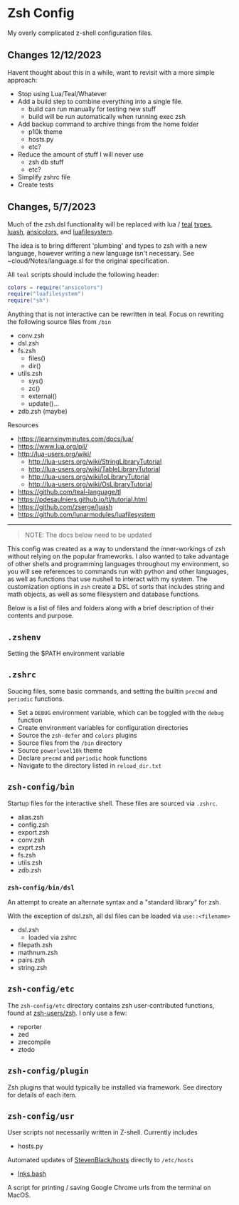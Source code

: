 # Zsh Config

My overly complicated z-shell configuration files.

## Changes 12/12/2023

Havent thought about this in a while, want to revisit with a more simple approach:

- Stop using Lua/Teal/Whatever
- Add a build step to combine everything into a single file.
  - build can run manually for testing new stuff
  - build will be run automatically when running exec zsh
- Add backup command to archive things from the home folder
  - p10k theme
  - hosts.py
  - etc?
- Reduce the amount of stuff I will never use
  - zsh db stuff
  - etc?
- Simplify zshrc file
- Create tests

## Changes, 5/7/2023

Much of the zsh.dsl functionality will be replaced with lua / [teal](https://github.com/teal-language/tl) [types](https://pdesaulniers.github.io/tl/tutorial), [luash](https://github.com/zserge/luash), [ansicolors](https://github.com/kikito/ansicolors.lua), and [luafilesystem](https://github.com/lunarmodules/luafilesystem).

The idea is to bring different 'plumbing' and types to zsh with a new language, however writing a new language isn't necessary. See ~cloud/Notes/language.sl for the original specification.

All `teal` scripts should include the following header:

```lua
colors = require("ansicolors")
require("luafilesystem")
require("sh")
```

Anything that is not interactive can be rewritten in teal. Focus on rewriting the following source files from `/bin`

- conv.zsh
- dsl.zsh
- fs.zsh
  - files()
  - dir()
- utils.zsh
  - sys()
  - zc()
  - external()
  - update()...
- zdb.zsh (maybe)

Resources

- <https://learnxinyminutes.com/docs/lua/>
- <https://www.lua.org/pil/>
- <http://lua-users.org/wiki/>
  - <http://lua-users.org/wiki/StringLibraryTutorial>
  - <http://lua-users.org/wiki/TableLibraryTutorial>
  - <http://lua-users.org/wiki/IoLibraryTutorial>
  - <http://lua-users.org/wiki/OsLibraryTutorial>
- <https://github.com/teal-language/tl>
- <https://pdesaulniers.github.io/tl/tutorial.html>
- <https://github.com/zserge/luash>
- <https://github.com/lunarmodules/luafilesystem>

---

> NOTE: The docs below need to be updated

This config was created as a way to understand the inner-workings of zsh without relying on the popular frameworks. I also wanted to take advantage of other shells and programming languages throughout my environment, so you will see references to commands run with python and other languages, as well as functions that use nushell to interact with my system. The customization options in `zsh` create a DSL of sorts that includes string and math objects, as well as some filesystem and database functions.

Below is a list of files and folders along with a brief description of their contents and purpose.

## `.zshenv`

Setting the $PATH environment variable

## `.zshrc`

Soucing files, some basic commands, and setting the builtin `precmd` and `periodic` functions.

- Set a `DEBUG` environment variable, which can be toggled with the `debug` function
- Create environment variables for configuration directories
- Source the `zsh-defer` and `colors` plugins
- Source files from the `/bin` directory
- Source `powerlevel10k` theme
- Declare `precmd` and `periodic` hook functions
- Navigate to the directory listed in `reload_dir.txt`

## `zsh-config/bin`

Startup files for the interactive shell. These files are sourced via `.zshrc`.

- alias.zsh
- config.zsh
- export.zsh
- conv.zsh
- exprt.zsh
- fs.zsh
- utils.zsh
- zdb.zsh

### `zsh-config/bin/dsl`

An attempt to create an alternate syntax and a "standard library" for zsh.

With the exception of dsl.zsh, all dsl files can be loaded via `use::<filename>`

- dsl.zsh
  - loaded via zshrc
- filepath.zsh
- mathnum.zsh
- pairs.zsh
- string.zsh

## `zsh-config/etc`

The `zsh-config/etc` directory contains zsh user-contributed functions, found at [zsh-users/zsh](https://github.com/zsh-users/zsh). I only use a few:

- reporter
- zed
- zrecompile
- ztodo

## `zsh-config/plugin`

Zsh plugins that would typically be installed via framework. See directory for details of each item.

## `zsh-config/usr`

User scripts not necessarily written in Z-shell. Currently includes

- hosts.py

Automated updates of [StevenBlack/hosts](https://github.com/StevenBlack/hosts) directly to `/etc/hosts`

- [lnks.bash](https://github.com/unforswearing/lnks)

A script for printing / saving Google Chrome urls from the terminal on MacOS.

